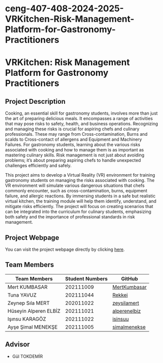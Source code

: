 # ceng-407-408-2024-2025-VRKitchen-Risk-Management-Platform-for-Gastronomy-Practitioners

# VRKitchen: Risk Management Platform for Gastronomy Practitioners

## Project Description

Cooking, an essential skill for gastronomy students, involves more than just the art of preparing delicious meals. It encompasses a range of activities
that may pose risks to safety, health, and business operations. Recognizing and managing these risks is crucial for aspiring chefs and culinary
professionals. These may range from Cross-contamination, Burns and scalds to Cross-contact of allergens and Equipment and Machinery Failures.
For gastronomy students, learning about the various risks associated with cooking and how to manage them is as important as mastering culinary
skills. Risk management is not just about avoiding problems; it’s about preparing aspiring chefs to handle unexpected challenges efficiently and
safely.

This project aims to develop a Virtual Reality (VR) environment for training gastronomy students on managing the risks associated with cooking.
The VR environment will simulate various dangerous situations that chefs commonly encounter, such as cross-contamination, burns, equipment
failure, and allergic reactions. By immersing students in a safe but realistic virtual kitchen, the training module will help them identify, understand,
and mitigate risks efficiently. The project will focus on creating scenarios that can be integrated into the curriculum for culinary students, emphasizing
both safety and the importance of professional standards in risk management.

## Project Webpage
You can visit the project webpage directly by clicking [here](https://isinsukaragooz.wixsite.com/vrkitchen).

## Team Members

| Team Members  | Student Numbers | GitHub |
| ------------- | ------------- | ------------- |
| Mert KUMBASAR | 202111009  | [MertKumbasar](https://github.com/MertKumbasar)  |
| Tuna YAVUZ | 202111044  | [Rekkei](https://github.com/Rekkei) |
| Zeynep Sıla MERT | 202011022  | [zeysilamert](https://github.com/zeysilamert)  |
| Hüseyin Alperen ELBİZ | 202111021  | [alperenelbiz](https://github.com/alperenelbiz)  |
| Işınsu KARAGÖZ  | 202111022  | [isinsuu](https://github.com/isinsuu) |
| Ayşe Şimal MENEKŞE  | 202111005  | [simalmenekse](https://github.com/simalmenekse)  |

## Advisor
- Gül TOKDEMİR
